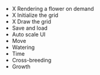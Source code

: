 - X Rendering a flower on demand
- X Initialize the grid
- X Draw the grid
- Save and load
- Auto scale UI
- Move
- Watering
- Time
- Cross-breeding
- Growth